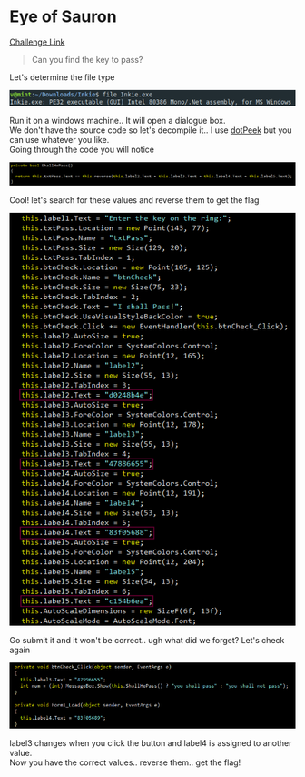 **Eye of Sauron**
===================  
[Challenge Link](https://s3-eu-west-1.amazonaws.com/talentchallenges/Reverse/Inkie.zip)  

> Can you find the key to pass?  

Let's determine the file type

![](images/eye-of-sauron.png)

Run it on a windows machine.. It will open a dialogue box.  
We don't have the source code so let's decompile it.. I use [dotPeek](https://www.jetbrains.com/decompiler/) but you can use whatever you like.  
Going through the code you will notice

![](images/eye-of-sauron1.png)

Cool! let's search for these values and reverse them to get the flag

![](images/eye-of-sauron2.png)

Go submit it and it won't be correct.. ugh what did we forget? Let's check again

![](images/eye-of-sauron3.png)

label3 changes when you click the button and label4 is assigned to another value.  
Now you have the correct values.. reverse them.. get the flag!
